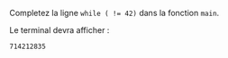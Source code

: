 Completez la ligne `while ( != 42)` dans la fonction `main`.

Le terminal devra afficher :

	714212835